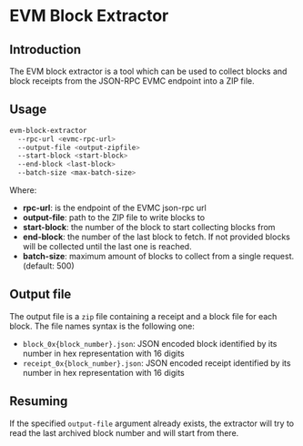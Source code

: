 # EVM Block Extractor

## Introduction

The EVM block extractor is a tool which can be used to collect blocks and block receipts from the JSON-RPC EVMC endpoint into a ZIP file.

## Usage

```sh
evm-block-extractor
  --rpc-url <evmc-rpc-url>
  --output-file <output-zipfile>
  --start-block <start-block>
  --end-block <last-block>
  --batch-size <max-batch-size>
```

Where:

- **rpc-url**: is the endpoint of the EVMC json-rpc url
- **output-file**: path to the ZIP file to write blocks to
- **start-block**: the number of the block to start collecting blocks from
- **end-block**: the number of the last block to fetch. If not provided blocks will be collected until the last one is reached.
- **batch-size**: maximum amount of blocks to collect from a single request. (default: 500)

## Output file

The output file is a `zip` file containing a receipt and a block file for each block.
The file names syntax is the following one:

- `block_0x{block_number}.json`: JSON encoded block identified by its number in hex representation with 16 digits
- `receipt_0x{block_number}.json`: JSON encoded receipt identified by its number in hex representation with 16 digits

## Resuming

If the specified `output-file` argument already exists, the extractor will try to read the last archived block number and will start from there.
